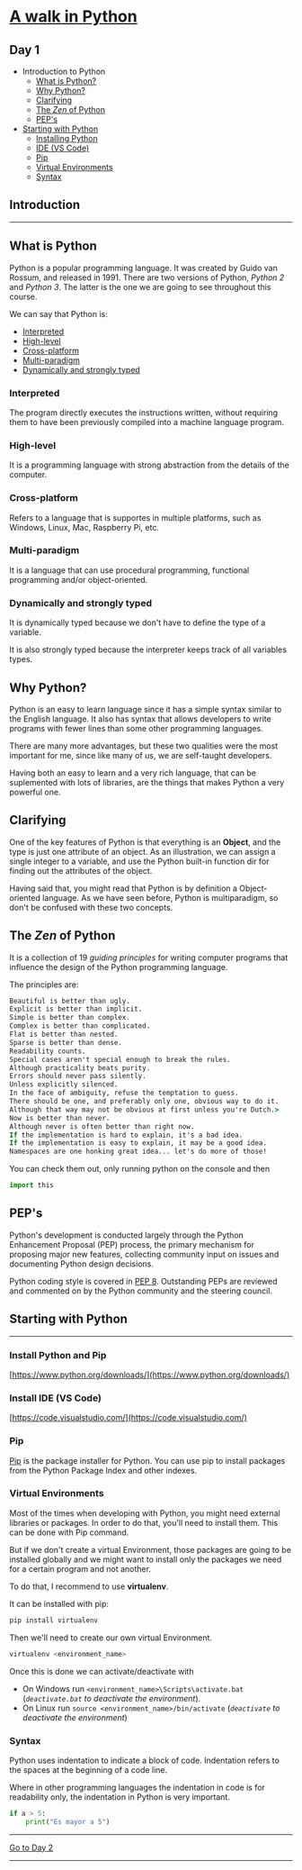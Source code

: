 # [A walk in Python](/README.md)

## Day 1

* Introduction to Python
  * [What is Python?](./day_1.md#what-is-python)
  * [Why Python?](./day_1.md#why-python)
  * [Clarifying](./day_1.md#clarifying)
  * [The *Zen* of Python](./day_1.md#the-zen-of-python)
  * [PEP's](./day_1.md#peps)
* [Starting with Python](day_1.md#staring-with-python)
  * [Installing Python](https://www.python.org/downloads/)
  * [IDE (VS Code)](https://code.visualstudio.com/)
  * [Pip](day_1.md#pip)
  * [Virtual Environments](day_1.md#virtual-environments)
  * [Syntax](day_1.md@syntax)

## **Introduction**

___

## What is Python

Python is a popular programming language. It was created by Guido van Rossum, and released in 1991.
There are two versions of Python, *Python 2* and *Python 3*. The latter is the one we are going to see throughout this course.

We can say that Python is:

* [Interpreted](day_1.md#interpreted)
* [High-level](day_1.md#high-level)
* [Cross-platform](day_1.md#cross-platform)
* [Multi-paradigm](day_1.md#multi-paradigm)
* [Dynamically and strongly typed](day_1.md#dynamically-and-strongly-typed)

### Interpreted

The program directly executes the instructions written, without requiring them to have been previously compiled into a machine language program.

### High-level

It is a programming language with strong abstraction from the details of the computer.

### Cross-platform

Refers to a language that is supportes in multiple platforms, such as Windows, Linux, Mac, Raspberry Pi, etc.

### Multi-paradigm

It is a language that can use procedural programming, functional programming and/or object-oriented.

### Dynamically and strongly typed

It is dynamically typed because we don't have to define the type of a variable.

It is also strongly typed because the interpreter keeps track of all variables types.

## Why Python?

Python is an easy to learn language since it has a simple syntax similar to the English language. It also has syntax that allows developers to write programs with fewer lines than some other programming languages.

There are many more advantages, but these two qualities were the most important for me, since like many of us, we are self-taught developers.

Having both an easy to learn and a very rich language, that can be suplemented with lots of libraries, are the things that makes Python a very powerful one.

## Clarifying

One of the key features of Python is that everything is an **Object**, and the type is just one attribute of an object. As an illustration, we can assign a single integer to a variable, and use the Python built-in function dir for finding out the attributes of the object.

Having said that, you might read that Python is by definition a Object-oriented language. As we have seen before, Python is multiparadigm, so don't be confused with these two concepts.

## The *Zen* of Python

It is a collection of 19 *guiding principles* for writing computer programs that influence the design of the Python programming language.

The principles are:

```cmd
Beautiful is better than ugly.
Explicit is better than implicit.
Simple is better than complex.
Complex is better than complicated.
Flat is better than nested.
Sparse is better than dense.
Readability counts.
Special cases aren't special enough to break the rules.
Although practicality beats purity.
Errors should never pass silently.
Unless explicitly silenced.
In the face of ambiguity, refuse the temptation to guess.
There should be one, and preferably only one, obvious way to do it.
Although that way may not be obvious at first unless you're Dutch.>
Now is better than never.
Although never is often better than right now.
If the implementation is hard to explain, it's a bad idea.
If the implementation is easy to explain, it may be a good idea.
Namespaces are one honking great idea... let's do more of those!
```

You can check them out, only running python on the console and then

```python
import this
```

## PEP's

Python's development is conducted largely through the Python Enhancement Proposal (PEP) process, the primary mechanism for proposing major new features, collecting community input on issues and documenting Python design decisions.

Python coding style is covered in [PEP 8](https://www.python.org/dev/peps/pep-0008/). Outstanding PEPs are reviewed and commented on by the Python community and the steering council.

## **Starting with Python**

___

### Install Python and Pip

[https://www.python.org/downloads/](https://www.python.org/downloads/)

### Install IDE (VS Code)

[https://code.visualstudio.com/](https://code.visualstudio.com/)

### Pip

[Pip](https://pypi.org/project/pip/) is the package installer for Python. You can use pip to install packages from the Python Package Index and other indexes.

### Virtual Environments

Most of the times when developing with Python, you might need external libraries or packages. In order to do that, you'll need to install them. This can be done with Pip command.

But if we don't create a virtual Environment, those packages are going to be installed globally and we might want to install only the packages we need for a certain program and not another.

To do that, I recommend to use **virtualenv**.

It can be installed with pip:

```bash
pip install virtualenv
```

Then we'll need to create our own virtual Environment.

```bash
virtualenv <environment_name>
```

Once this is done we can activate/deactivate with

* On Windows run `<environment_name>\Scripts\activate.bat`  (*`deactivate.bat` to deactivate the environment*).
* On Linux run `source <environment_name>/bin/activate`     (*`deactivate` to deactivate the environment*)

### Syntax

Python uses indentation to indicate a block of code. Indentation refers to the spaces at the beginning of a code line.

Where in other programming languages the indentation in code is for readability only, the indentation in Python is very important.

```python
if a > 5:
    print("Es mayor a 5")
```

___

[Go to Day 2](day_2.md)

___
